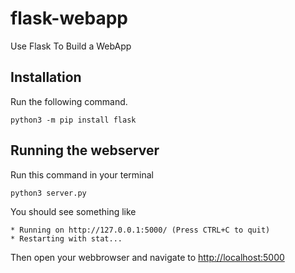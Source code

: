 # flask-webapp
Use Flask To Build a WebApp

## Installation

Run the following command.

`python3 -m pip install flask`

## Running the webserver

Run this command in your terminal

`python3 server.py`

You should see something like

```
* Running on http://127.0.0.1:5000/ (Press CTRL+C to quit)
* Restarting with stat...
```

Then open your webbrowser and navigate to
[http://localhost:5000](http://localhost:5000)

